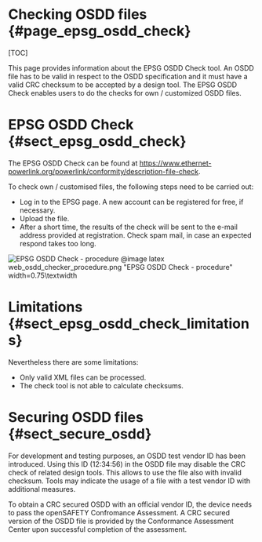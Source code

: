 Checking OSDD files {#page_epsg_osdd_check}
============

[TOC]

This page provides information about the EPSG OSDD Check tool.
An OSDD file has to be valid in respect to the OSDD specification and it must
have a valid CRC checksum to be accepted by a design tool.
The EPSG OSDD Check enables users to do the checks for own / customized
OSDD files.


# EPSG OSDD Check {#sect_epsg_osdd_check}

The EPSG OSDD Check can be found at https://www.ethernet-powerlink.org/powerlink/conformity/description-file-check.

To check own / customised files, the following steps need to be carried out:


 - Log in to the EPSG page. A new account can be registered for free, if necessary.
 - Upload the file.
 - After a short time, the results of the check will be sent to the e-mail
   address provided at registration.
   Check spam mail, in case an expected respond takes too long.

 ![EPSG OSDD Check - procedure](web_osdd_checker_procedure.png)
@image latex web_osdd_checker_procedure.png "EPSG OSDD Check - procedure" width=0.75\textwidth

# Limitations {#sect_epsg_osdd_check_limitations}

Nevertheless there are some limitations:

 - Only valid XML files can be processed.
 - The check tool is not able to calculate checksums.

# Securing OSDD files {#sect_secure_osdd}

For development and testing purposes, an OSDD test vendor ID has been
introduced. Using this ID (12:34:56) in the OSDD file may disable the CRC
check of related design tools. This allows to use the file also with invalid
checksum. Tools may indicate the usage of a file with a test vendor ID with
additional measures.

To obtain a CRC secured OSDD with an official vendor ID, the device needs to
pass the openSAFETY Confromance Assessment. A CRC secured version of
the OSDD file is provided by the Conformance Assessment Center
upon successful completion of the assessment.
